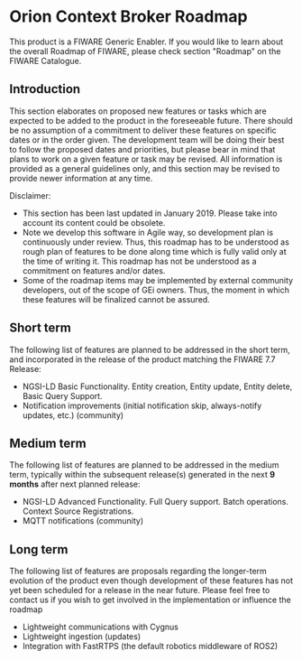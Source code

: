 # Orion Context Broker Roadmap

This product is a FIWARE Generic Enabler. If
you would like to learn about the overall Roadmap of FIWARE, please check
section "Roadmap" on the FIWARE Catalogue.

## Introduction

This section elaborates on proposed new features or tasks which are expected to
be added to the product in the foreseeable future. There should be no assumption
of a commitment to deliver these features on specific dates or in the order
given. The development team will be doing their best to follow the proposed
dates and priorities, but please bear in mind that plans to work on a given
feature or task may be revised. All information is provided as a general
guidelines only, and this section may be revised to provide newer information at
any time.

Disclaimer:

* This section has been last updated in January 2019. Please take into account its 
  content could be obsolete.
* Note we develop this software in Agile way, so development plan is continuously 
  under review. Thus, this roadmap has to be understood as rough plan of features 
  to be done along time which is fully valid only at the time of writing it. This
  roadmap has not be understood as a commitment on features and/or dates.
* Some of the roadmap items may be implemented by external community developers, 
  out of the scope of GEi owners. Thus, the moment in which these features will be
  finalized cannot be assured.

## Short term

The following list of features are planned to be addressed in the short term,
and incorporated in the release of the product matching the FIWARE 7.7 Release:

- NGSI-LD Basic Functionality. Entity creation, Entity update, Entity delete, Basic Query Support. 
- Notification improvements (initial notification skip, always-notify updates, etc.) (community)

## Medium term

The following list of features are planned to be addressed in the medium term,
typically within the subsequent release(s) generated in the next **9 months**
after next planned release:

- NGSI-LD Advanced Functionality. Full Query support. Batch operations. Context Source Registrations. 
- MQTT notifications (community)

## Long term

The following list of features are proposals regarding the longer-term evolution
of the product even though development of these features has not yet been
scheduled for a release in the near future. Please feel free to contact us if
you wish to get involved in the implementation or influence the roadmap

- Lightweight communications with Cygnus
- Lightweight ingestion (updates)
- Integration with FastRTPS (the default robotics middleware of ROS2)

